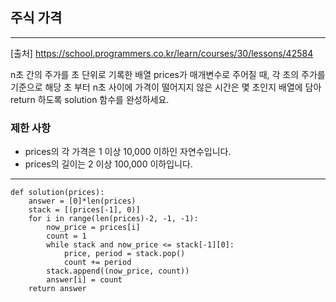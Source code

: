 ## 주식 가격

---

[출처] https://school.programmers.co.kr/learn/courses/30/lessons/42584

n초 간의 주가를 초 단위로 기록한 배열 prices가 매개변수로 주어질 때, 
각 초의 주가를 기준으로 해당 초 부터 n초 사이에 가격이 떨어지지 않은 시간은 
몇 초인지 배열에 담아 return 하도록 solution 함수를 완성하세요.

### 제한 사항

- prices의 각 가격은 1 이상 10,000 이하인 자연수입니다.
- prices의 길이는 2 이상 100,000 이하입니다.

---
~~~
def solution(prices):
    answer = [0]*len(prices)
    stack = [(prices[-1], 0)]
    for i in range(len(prices)-2, -1, -1):
        now_price = prices[i]
        count = 1
        while stack and now_price <= stack[-1][0]:
            price, period = stack.pop()
            count += period
        stack.append((now_price, count))
        answer[i] = count
    return answer
    
~~~